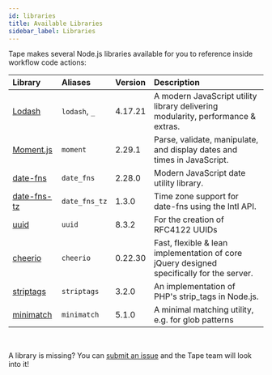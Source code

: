 ```yaml
---
id: libraries
title: Available Libraries
sidebar_label: Libraries
---
```


Tape makes several Node.js libraries available for you to reference inside workflow code actions:

| Library                                                     | Aliases       | Version | Description                                                                               |
| :---------------------------------------------------------- | :------------ | :------ | :---------------------------------------------------------------------------------------- |
| [Lodash](https://lodash.com/)                               | `lodash`, `_` | 4.17.21 | A modern JavaScript utility library delivering modularity, performance & extras.          |
| [Moment.js](https://momentjs.com/)                          | `moment`      | 2.29.1  | Parse, validate, manipulate, and display dates and times in JavaScript.                   |
| [date-fns](https://date-fns.org/)                           | `date_fns`    | 2.28.0  | Modern JavaScript date utility library.                                                   |
| [date-fns-tz](https://date-fns.org/v2.28.0/docs/Time-Zones) | `date_fns_tz` | 1.3.0   | Time zone support for date-fns using the Intl API.                                        |
| [uuid](https://github.com/uuidjs/uuid#readme)               | `uuid`        | 8.3.2   | For the creation of RFC4122 UUIDs                                                         |
| [cheerio](https://cheerio.js.org/)                          | `cheerio`     | 0.22.30 | Fast, flexible & lean implementation of core jQuery designed specifically for the server. |
| [striptags](https://github.com/ericnorris/striptags)        | `striptags`   | 3.2.0   | An implementation of PHP's strip_tags in Node.js.                                         |
| [minimatch](https://github.com/isaacs/minimatch)            | `minimatch`   | 5.1.0   | A minimal matching utility, e.g. for glob patterns                                        |

<br />

A library is missing? You can [submit an issue](https://github.com/tape-dev/developers.tapeapp.com/issues/new?body=Hey%20Tape%20Team%20%F0%9F%91%8B%0A%0AI%20would%20like%20to%20propose%20the%20following%20Node.js%20library%20to%20be%20included%20in%20the%20calculation%20field%3A%0A%0AName%3A%0AVersion%3A%0ANPM%20Link%3A%0AWhy%20it%20would%20be%20useful%20to%20me%3A%0A%0AThanks%21) and the Tape team will look into it!

<!--
Body of the GitHub new issue link:
Encode with: https://www.urlencoder.org/

Hey Tape Team 👋

I would like to propose the following Node.js library to be included in the workflow automations:

Name:
Version:
NPM Link:
Why it would be useful to me:

Thanks!
-->
